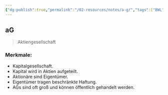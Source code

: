 ```yaml
---
{"dg-publish":true,"permalink":"/02-resources/notes/a-g/","tags":["BWL"],"noteIcon":"","updated":"2025-08-26T16:35:01.000+02:00"}
---
```


## aG 
> Aktiengesellschaft

### Merkmale:
- Kapitalgesellschaft.
- Kapital wird in Aktien aufgeteilt.
- Aktionäre sind Eigentümer.
- Eigentümer tragen beschränkte Haftung.
- AGs sind oft groß und können öffentlich gehandelt werden.
